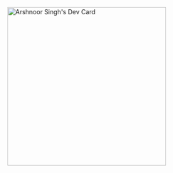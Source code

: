 <a href="https://app.daily.dev/arshactually"><img src="https://api.daily.dev/devcards/v2/kzGTsXOmVWKoKrwueRZW5.png?type=default&r=l0y" width="356" alt="Arshnoor Singh's Dev Card"/></a>

<!---
arshactually2/arshactually2 is a ✨ special ✨ repository because its `README.md` (this file) appears on your GitHub profile.
You can click the Preview link to take a look at your changes.
--->
